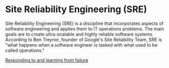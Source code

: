 # Site Reliability Engineering (SRE)

Site Reliability Engineering (SRE) is a discipline that incorporates aspects of software engineering and applies them to IT operations problems. The main goals are to create ultra-scalable and highly reliable software systems. According to Ben Treynor, founder of Google's Site Reliability Team, SRE is "what happens when a software engineer is tasked with what used to be called operations."

[Responding to and learning from failure](https://github.com/jhueppauff/IgniteTour2018/tree/master/LearningPath%20-%20Site%20Reliability%20Engineering/SRE50)
